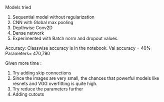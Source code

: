 Models tried

1. Sequential model without regularization
2. CNN with Global max pooling
3. Depthwise Conv2D
4. Dense network
5. Experimented with Batch norm and dropout values.

Accuracy:
Classwise accuracy is in the notebook.
Val accuracy = 40%
Parameters= 470,790

Given more time :

1. Try adding skip connections
2. Since the images are very small, the chances that powerful models like resnets and VGG overfitting is quite high.
3. Try reduce the parameters further
4. Adding cutouts
